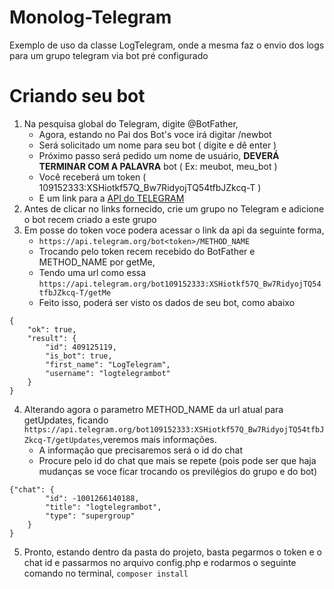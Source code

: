# Monolog-Telegram
Exemplo de uso da classe LogTelegram, onde  a mesma faz o envio dos logs para um grupo telegram via bot pré configurado

# Criando seu bot
1. Na pesquisa global do Telegram, digite @BotFather,
    - Agora, estando no Pai dos Bot's voce irá digitar /newbot
    - Será solicitado um nome para seu bot ( digite e dê enter )
    - Próximo passo será pedido um nome de usuário, **DEVERÁ TERMINAR COM A PALAVRA** bot ( Ex: meubot, meu_bot )
    - Você receberá um token ( 109152333:XSHiotkf57Q_Bw7RidyojTQ54tfbJZkcq-T )
    - E um link para a [API do TELEGRAM](https://core.telegram.org/bots/api)
2. Antes de clicar no links fornecido, crie um grupo no Telegram e adicione o bot recem criado a este grupo    
3. Em posse do token voce podera acessar o link da api da seguinte forma,
    - ```https://api.telegram.org/bot<token>/METHOD_NAME```
    - Trocando <token> pelo token recem recebido do BotFather e METHOD_NAME por getMe,
    - Tendo uma url como essa ```https://api.telegram.org/bot109152333:XSHiotkf57Q_Bw7RidyojTQ54tfbJZkcq-T/getMe```
    - Feito isso, poderá ser visto os dados de seu bot, como abaixo
```
{
    "ok": true,
    "result": {
        "id": 409125119,
        "is_bot": true,
        "first_name": "LogTelegram",
        "username": "logtelegrambot"
    }
}
```
    
4. Alterando agora o parametro METHOD_NAME da url atual para getUpdates, ficando  ```https://api.telegram.org/bot109152333:XSHiotkf57Q_Bw7RidyojTQ54tfbJZkcq-T/getUpdates```,veremos mais informações.
    - A informação que precisaremos será o id do chat
    - Procure pelo id do chat que mais se repete (pois pode ser que haja mudanças se voce ficar trocando os previlégios do grupo e do bot)
```
{"chat": {
        "id": -1001266140188,
        "title": "logtelegrambot",
        "type": "supergroup"
    }
}
```
    
5. Pronto, estando dentro da pasta do projeto, basta pegarmos o token e o chat id e passarmos no arquivo config.php e rodarmos o seguinte comando no terminal, 
```composer install```

